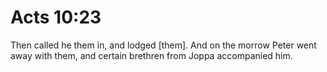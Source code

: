 # Acts 10:23

Then called he them in, and lodged [them]. And on the morrow Peter went away with them, and certain brethren from Joppa accompanied him.